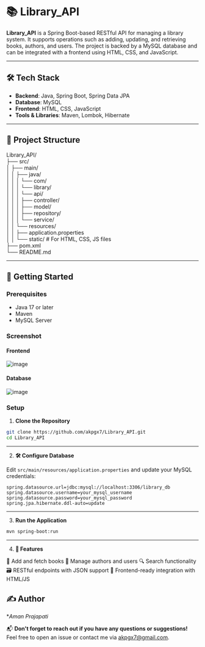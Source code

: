 # 📚 Library_API

**Library_API** is a Spring Boot-based RESTful API for managing a library system. It supports operations such as adding, updating, and retrieving books, authors, and users. The project is backed by a MySQL database and can be integrated with a frontend using HTML, CSS, and JavaScript.

---

## 🛠️ Tech Stack

- **Backend**: Java, Spring Boot, Spring Data JPA
- **Database**: MySQL
- **Frontend**: HTML, CSS, JavaScript
- **Tools & Libraries**: Maven, Lombok, Hibernate

---

## 📁 Project Structure
<p>
Library_API/<br>
├── src/<br>
│   ├── main/<br>
│   │   ├── java/<br>
│   │   │   └── com/<br>
│   │   │       └── library/<br>
│   │   │           └── api/<br>
│   │   │               ├── controller/<br>
│   │   │               ├── model/<br>
│   │   │               ├── repository/<br>
│   │   │               └── service/<br>
│   │   └── resources/<br>
│   │       ├── application.properties<br>
│   │       └── static/          # For HTML, CSS, JS files<br>
├── pom.xml<br>
└── README.md<br>
</p>

---

## 🚀 Getting Started

### Prerequisites

- Java 17 or later
- Maven
- MySQL Server

### Screenshot
#### Frontend
![image](https://github.com/user-attachments/assets/1f3a1463-19e4-4a8f-931c-c839d31eb736)
#### Database
![image](https://github.com/user-attachments/assets/5010c9b0-fd43-4e0d-804b-9e90bfef7315)

### Setup

1. **Clone the Repository**

```bash
git clone https://github.com/akpgx7/Library_API.git
cd Library_API
```
---

2. **🛠️ Configure Database**

Edit `src/main/resources/application.properties` and update your MySQL credentials:

```properties
spring.datasource.url=jdbc:mysql://localhost:3306/library_db
spring.datasource.username=your_mysql_username
spring.datasource.password=your_mysql_password
spring.jpa.hibernate.ddl-auto=update
```
---

3. **Run the Application**

```bash
mvn spring-boot:run
```
---

4. **🔧 Features**

📖 Add and fetch books
👤 Manage authors and users
🔍 Search functionality
🗃️ RESTful endpoints with JSON support
🧩 Frontend-ready integration with HTML/JS

## ✍️ Author
**Aman Prajapati*

📬 **Don't forget to reach out if you have any questions or suggestions!**  
Feel free to open an issue or contact me via [akpgx7@gmail.com](mailto:akpgx7@gmail.com).
